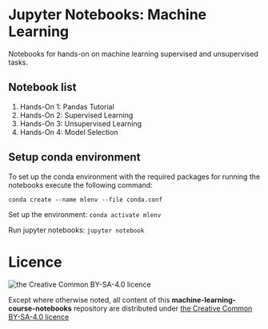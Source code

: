 # Jupyter Notebooks: Machine Learning
Notebooks for hands-on on machine learning supervised and unsupervised tasks.

## Notebook list
1. Hands-On 1: Pandas Tutorial 
2. Hands-On 2: Supervised Learning
3. Hands-On 3: Unsupervised Learning
4. Hands-On 4: Model Selection

## Setup conda environment
To set up the conda environment with the required packages for running the notebooks execute the following command:

`conda create --name mlenv --file conda.conf`

Set up the environment:
`conda activate mlenv`

Run jupyter notebooks:
`jupyter notebook`

# Licence

![the Creative Common BY-SA-4.0 licence](https://tomorrowdata.io/wp-content/uploads/2015/08/88x31.png)

Except where otherwise noted, all content of this **machine-learning-course-notebooks** repository are distributed under [the Creative Common BY-SA-4.0 licence](https://creativecommons.org/licenses/by-sa/4.0/)
